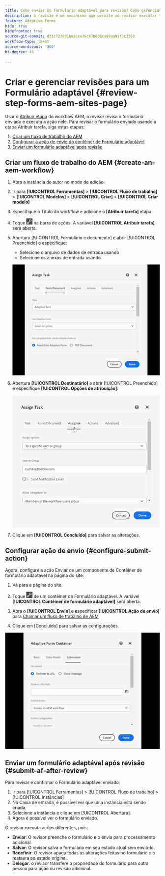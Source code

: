 ```yaml
---
title: Como enviar um formulário adaptável para revisão? Como gerenciar revisões para um formulário adaptável do aem?
description: A revisão é um mecanismo que permite ao revisor executar tarefas diferentes para formulários adaptáveis usando a etapa Atribuir tarefa.
feature: Adaptive Forms
hide: true
hidefromtoc: true
source-git-commit: d33c7278d16a8cce76c87b606ca09aa91f1c3563
workflow-type: tm+mt
source-wordcount: '360'
ht-degree: 4%

---
```



# Criar e gerenciar revisões para um Formulário adaptável {#review-step-forms-aem-sites-page}

Usar o [Atribuir etapa](https://experienceleague.adobe.com/docs/experience-manager-cloud-service/content/forms/create-form-centric-workflows/aem-forms-workflow-step-reference.html#assign-task-step) do workflow AEM, o revisor revisa o formulário enviado e executa a ação nele. Para revisar o formulário enviado usando a etapa Atribuir tarefa, siga estas etapas:

1. [Criar um fluxo de trabalho do AEM](#create-an-aem-workflow)
1. [Configurar a ação de envio do contêiner de Formulário adaptável](#configure-submit-action)
1. [Enviar um formulário adaptável após revisão](#submit-af-after-review)

## Criar um fluxo de trabalho do AEM {#create-an-aem-workflow}

1. Abra a instância do autor no modo de edição.
1. Ir para **[!UICONTROL Ferramentas]** >  **[!UICONTROL Fluxo de trabalho]** >  **[!UICONTROL Modelos]** > **[!UICONTROL Criar]** > **[!UICONTROL Criar modelo]**
1. Especifique o Título do workflow e adicione o **[Atribuir tarefa]** etapa
1. Toque ![settings_icon](assets/settings_icon.png) na barra de ações. A variável **[!UICONTROL Atribuir tarefa]** será aberta.
1. Abertura [!UICONTROL Formulário e documento] e abrir [!UICONTROL Preenchido] e especifique:

   * Selecione o arquivo de dados de entrada usando
   * Selecione os anexos de entrada usando

   ![Etapa de revisão](/help/forms/assets/assigntask-review1.gif)

1. Abertura **[!UICONTROL Destinatário]** e abrir [!UICONTROL Preenchido] e especifique **[!UICONTROL Opções de atribuição]**:

   ![Etapa de revisão](/help/forms/assets/review-assignstep.png)

1. Clique em **[!UICONTROL Concluído]** para salvar as alterações.

## Configurar ação de envio {#configure-submit-action}

Agora, configure a ação Enviar de um componente de Contêiner de formulário adaptável na página do site:

1. Vá para a página do site.
1. Toque ![settings_icon](assets/settings_icon.png) de um contêiner de Formulário adaptável. A variável **[!UICONTROL Contêiner de formulário adaptável]** será aberta.
1. Abra o **[!UICONTROL Envio]** e especificar **[!UICONTROL Ação de envio]** para [Chamar um fluxo de trabalho de AEM](https://experienceleague.adobe.com/docs/experience-manager-cloud-service/content/forms/adaptive-forms-authoring/authoring-adaptive-forms-foundation-components/configure-submit-actions-and-metadata-submission/configuring-submit-actions.html?lang=en#invoke-an-aem-workflow)

1. Clique em [Concluído] para salvar as configurações.

![submissiontab-reviewstep](/help/forms/assets/submissiontab-reviewstep.gif)

## Enviar um formulário adaptável após revisão {#submit-af-after-review}

Para revisar e confirmar o Formulário adaptável enviado:

1. Ir para [!UICONTROL Ferramentas] >  [!UICONTROL Fluxo de trabalho] >  [!UICONTROL Instâncias]
1. Na Caixa de entrada, é possível ver que uma instância está sendo criada.
1. Selecione a instância e clique em [!UICONTROL Abertura].
1. Agora é possível ver o formulário enviado.

O revisor executa ações diferentes, pois:

* **Enviar**: O revisor preenche o formulário e o envia para processamento adicional.
* **Salvar**: O revisor salva o formulário em seu estado atual sem enviá-lo.
* **Redefinir**: O revisor apaga todas as alterações feitas no formulário e o restaura ao estado original.
* **Delegar**: o revisor transfere a propriedade do formulário para outra pessoa para ação ou revisão adicional.
